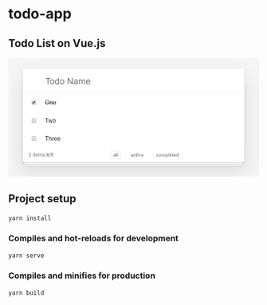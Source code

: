 # todo-app
## Todo List on Vue.js

![todo-app](todo-app-vue/screenshots/demo.png "todo-app")

## Project setup
```
yarn install
```
### Compiles and hot-reloads for development
```
yarn serve
```
### Compiles and minifies for production
```
yarn build
```